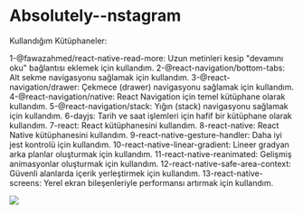 # Absolutely--nstagram

Kullandığım Kütüphaneler:

1-@fawazahmed/react-native-read-more: Uzun metinleri kesip "devamını oku" bağlantısı eklemek için kullandım.
2-@react-navigation/bottom-tabs: Alt sekme navigasyonu sağlamak için kullandım.
3-@react-navigation/drawer: Çekmece (drawer) navigasyonu sağlamak için kullandım.
4-@react-navigation/native: React Navigation için temel kütüphane olarak kullandım.
5-@react-navigation/stack: Yığın (stack) navigasyonu sağlamak için kullandım.
6-dayjs: Tarih ve saat işlemleri için hafif bir kütüphane olarak kullandım.
7-react: React kütüphanesini kullandım.
8-react-native: React Native kütüphanesini kullandım.
9-react-native-gesture-handler: Daha iyi jest kontrolü için kullandım.
10-react-native-linear-gradient: Lineer gradyan arka planlar oluşturmak için kullandım.
11-react-native-reanimated: Gelişmiş animasyonlar oluşturmak için kullandım.
12-react-native-safe-area-context: Güvenli alanlarda içerik yerleştirmek için kullandım.
13-react-native-screens: Yerel ekran bileşenleriyle performansı artırmak için kullandım.

<img src="gifmobile.gif" />
